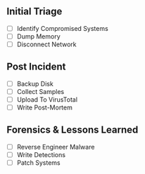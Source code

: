 ## Initial Triage
- [ ] Identify Compromised Systems
- [ ] Dump Memory
- [ ] Disconnect Network
## Post Incident
- [ ] Backup Disk
- [ ] Collect Samples
- [ ] Upload To VirusTotal
- [ ] Write Post-Mortem
## Forensics & Lessons Learned
- [ ] Reverse Engineer Malware
- [ ] Write Detections
- [ ] Patch Systems
